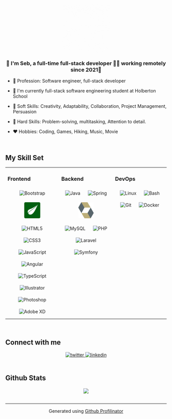 <div align="center">
<img src="https://github.com/sebagadisk/Images/blob/main/GitHub%20Profile%20GIF.gif?raw=true" align="center" style="width: 30%" />
</div>  
  

### <div align="center">👋 I'm Seb, a full-time full-stack developer 👨‍💻 working remotely since 2021🚀</div>  
  

- 🔭 Profession: Software engineer, full-stack developer  
  

- 🌱 I'm currently full-stack software engineering student at Holberton School  
  

- 🚀 Soft Skills: Creativity, Adaptability, Collaboration, Project Management, Persuasion  
  

- 💪 Hard Skills: Problem-solving, multitasking, Attention to detail.  
  

- ❤️ Hobbies: Coding, Games, Hiking, Music, Movie  
  

<br/>  


## My Skill Set  
<table><tr><td valign="top" width="33%">



### Frontend  
<div align="center">  
<img style="margin: 10px" src="https://profilinator.rishav.dev/skills-assets/bootstrap-plain.svg" alt="Bootstrap" height="50" />  
<img style="margin: 10px" src="https://raw.githubusercontent.com/sebagadisk/Images/8c37f1cb10289add62911e70447f9d75f9f9a531/thymeleaf-custom.svg" alt="Photoshop" height="50" />    
<img style="margin: 10px" src="https://profilinator.rishav.dev/skills-assets/html5-original-wordmark.svg" alt="HTML5" height="50" />  
<img style="margin: 10px" src="https://profilinator.rishav.dev/skills-assets/css3-original-wordmark.svg" alt="CSS3" height="50" />   
<img style="margin: 10px" src="https://profilinator.rishav.dev/skills-assets/javascript-original.svg" alt="JavaScript" height="50" />
<img style="margin: 10px" src="https://profilinator.rishav.dev/skills-assets/angularjs-original.svg" alt="Angular" height="50" />  
<img style="margin: 10px" src="https://profilinator.rishav.dev/skills-assets/typescript-original.svg" alt="TypeScript" height="50" />  
<img style="margin: 10px" src="https://profilinator.rishav.dev/skills-assets/adobe_illustrator-icon.svg" alt="Illustrator" height="50" />  
<img style="margin: 10px" src="https://profilinator.rishav.dev/skills-assets/photoshop-plain.svg" alt="Photoshop" height="50" />    
<img style="margin: 10px" src="https://profilinator.rishav.dev/skills-assets/adobexd.png" alt="Adobe XD" height="50" />  
</div>

</td><td valign="top" width="33%">



### Backend  
<div align="center">  
<img style="margin: 10px" src="https://profilinator.rishav.dev/skills-assets/java-original-wordmark.svg" alt="Java" height="50" />
<img style="margin: 10px" src="https://profilinator.rishav.dev/skills-assets/springio-icon.svg" alt="Spring" height="50" />  
<img style="margin: 10px" src="https://raw.githubusercontent.com/sebagadisk/Images/f0e301a657c61550de73a1b33183dbb32b904a6e/hibernate.svg" alt="Spring" height="50" />    
<img style="margin: 10px" src="https://profilinator.rishav.dev/skills-assets/mysql-original-wordmark.svg" alt="MySQL" height="50" /> 
<img style="margin: 10px" src="https://profilinator.rishav.dev/skills-assets/php-original.svg" alt="PHP" height="50" />   
<img style="margin: 10px" src="https://profilinator.rishav.dev/skills-assets/laravel-plain-wordmark.svg" alt="Laravel" height="50" />  
<img style="margin: 10px" src="https://profilinator.rishav.dev/skills-assets/symfony_black_03.svg" alt="Symfony" height="50" />  
</div>

</td><td valign="top" width="33%">



### DevOps  
<div align="center">  
<img style="margin: 10px" src="https://profilinator.rishav.dev/skills-assets/linux-original.svg" alt="Linux" height="50" />  
<img style="margin: 10px; background: #fff;" src="https://profilinator.rishav.dev/skills-assets/gnu_bash-icon.svg" alt="Bash" height="50" />   
<img style="margin: 10px" src="https://profilinator.rishav.dev/skills-assets/git-scm-icon.svg" alt="Git" height="50" />   
<img style="margin: 10px" src="https://profilinator.rishav.dev/skills-assets/docker-original-wordmark.svg" alt="Docker" height="50" />  
</div>

</td></tr></table>  

<br/>  


## Connect with me  
<div align="center">
<a href="https://twitter.com/SebagadisK" target="_blank">
<img src=https://img.shields.io/badge/twitter-%2300acee.svg?&style=for-the-badge&logo=twitter&logoColor=white alt=twitter style="margin-bottom: 5px;" />
</a>
<a href="https://www.linkedin.com/in/sebagadis-kahsay-661984189" target="_blank">
<img src=https://img.shields.io/badge/linkedin-%231E77B5.svg?&style=for-the-badge&logo=linkedin&logoColor=white alt=linkedin style="margin-bottom: 5px;" />
</a>  
</div>  
  

<br/>  


## Github Stats  
<div align="center"><img src="https://github-readme-stats.vercel.app/api?username=sebagadisk&show_icons=true&count_private=true&hide_border=true" align="center" /></div>  

<br/>  

----
<div align="center">Generated using <a href="https://profilinator.rishav.dev/" target="_blank">Github Profilinator</a></div>

<!--
**sebagadisk/sebagadisk** is a ✨ _special_ ✨ repository because its `README.md` (this file) appears on your GitHub profile.

Here are some ideas to get you started:

- 🔭 I’m currently working on ...
- 🌱 I’m currently learning ...
- 👯 I’m looking to collaborate on ...
- 🤔 I’m looking for help with ...
- 💬 Ask me about ...
- 📫 How to reach me: ...
- 😄 Pronouns: ...
- ⚡ Fun fact: ...
-->
